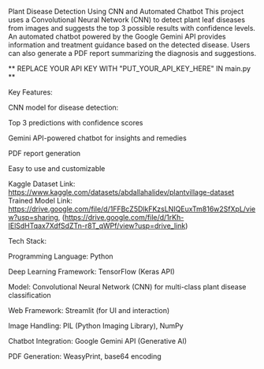 Plant Disease Detection Using CNN and Automated Chatbot
This project uses a Convolutional Neural Network (CNN) to detect plant leaf diseases from images and suggests the top 3 possible results with confidence levels. An automated chatbot powered by the Google Gemini API provides information and treatment guidance based on the detected disease. Users can also generate a PDF report summarizing the diagnosis and suggestions.

** REPLACE YOUR API KEY WITH "PUT_YOUR_API_KEY_HERE" IN main.py **

Key Features:

 CNN model for disease detection:

 Top 3 predictions with confidence scores

 Gemini API-powered chatbot for insights and remedies

 PDF report generation

 Easy to use and customizable


Kaggle Dataset Link: https://www.kaggle.com/datasets/abdallahalidev/plantvillage-dataset
Trained Model Link: https://drive.google.com/file/d/1FFBcZ5DlkFKzsLNIQEuxTm816w2SfXpL/view?usp=sharing, (https://drive.google.com/file/d/1rKh-IElSdHTqax7XdfSdZTn-r8T_qWPf/view?usp=drive_link)

Tech Stack:

Programming Language: Python

Deep Learning Framework: TensorFlow (Keras API)

Model: Convolutional Neural Network (CNN) for multi-class plant disease classification

Web Framework: Streamlit (for UI and interaction)

Image Handling: PIL (Python Imaging Library), NumPy

Chatbot Integration: Google Gemini API (Generative AI)

PDF Generation: WeasyPrint, base64 encoding


